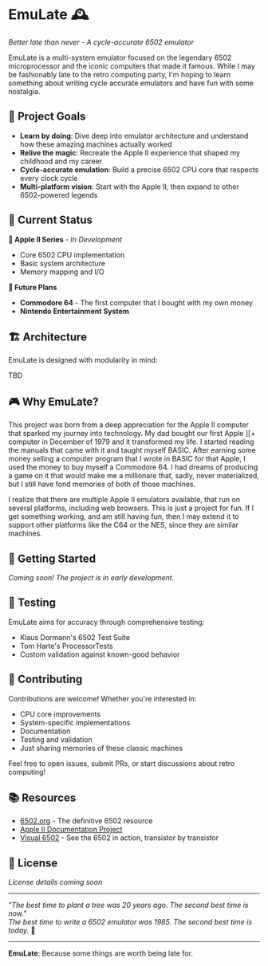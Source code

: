 # EmuLate 🕰️

*Better late than never - A cycle-accurate 6502 emulator*

EmuLate is a multi-system emulator focused on the legendary 6502 microprocessor and the iconic computers that made it famous. While I may be fashionably late to the retro computing party, I'm hoping to learn something about writing cycle accurate emulators and have fun with some nostalgia.

## 🎯 Project Goals

- **Learn by doing**: Dive deep into emulator architecture and understand how these amazing machines actually worked
- **Relive the magic**: Recreate the Apple II experience that shaped my childhood and my career
- **Cycle-accurate emulation**: Build a precise 6502 CPU core that respects every clock cycle
- **Multi-platform vision**: Start with the Apple II, then expand to other 6502-powered legends

## 🚀 Current Status

**🍎 Apple II Series** - *In Development*
- Core 6502 CPU implementation
- Basic system architecture
- Memory mapping and I/O

**🔮 Future Plans**
- **Commodore 64** - The first computer that I bought with my own money
- **Nintendo Entertainment System**

## 🏗️ Architecture

EmuLate is designed with modularity in mind:

TBD

## 🎮 Why EmuLate?

This project was born from a deep appreciation for the Apple II computer that sparked my journey into technology. My dad bought our first Apple ][+ computer in December of 1979 and it transformed my life. I started reading the manuals that came with it and taught myself BASIC. After earning some money selling a computer program that I wrote in BASIC for that Apple, I used the money to buy myself a Commodore 64. I had dreams of producing a game on it that would make me a millionare that, sadly, never materialized, but I still have fond memories of both of those machines.

I realize that there are multiple Apple II emulators available, that run on several platforms, including web browsers. This is just a project for fun. If I get something working, and am still having fun, then I may extend it to support other platforms like the C64 or the NES, since they are similar machines.


## 🔧 Getting Started

*Coming soon! The project is in early development.*

## 🧪 Testing

EmuLate aims for accuracy through comprehensive testing:

- Klaus Dormann's 6502 Test Suite
- Tom Harte's ProcessorTests
- Custom validation against known-good behavior

## 🤝 Contributing

Contributions are welcome! Whether you're interested in:
- CPU core improvements
- System-specific implementations  
- Documentation
- Testing and validation
- Just sharing memories of these classic machines

Feel free to open issues, submit PRs, or start discussions about retro computing!

## 📚 Resources

- [6502.org](http://6502.org/) - The definitive 6502 resource
- [Apple II Documentation Project](https://mirrors.apple2.org.za/)
- [Visual 6502](http://visual6502.org/) - See the 6502 in action, transistor by transistor

## 📝 License

*License details coming soon*

---

*"The best time to plant a tree was 20 years ago. The second best time is now."*  
*The best time to write a 6502 emulator was 1985. The second best time is today.* 🌳

---

**EmuLate**: Because some things are worth being late for.
